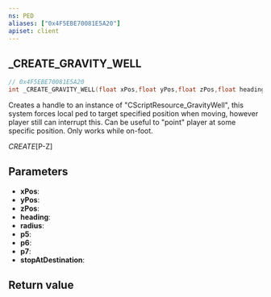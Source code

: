 ```yaml
---
ns: PED
aliases: ["0x4F5EBE70081E5A20"]
apiset: client
---
```

## _CREATE_GRAVITY_WELL

```c
// 0x4F5EBE70081E5A20
int _CREATE_GRAVITY_WELL(float xPos,float yPos,float zPos,float heading,float radius,float p5,float p6,float p7,BOOL stopAtDestination);
```

Creates a handle to an instance of "CScriptResource_GravityWell", this system forces local ped to target specified position when moving, however player still can interrupt this.
Can be useful to "point" player at some specific position.
Only works while on-foot.

_CREATE_[P-Z]

## Parameters
* **xPos**:
* **yPos**:
* **zPos**:
* **heading**:
* **radius**:
* **p5**:
* **p6**:
* **p7**:
* **stopAtDestination**:

## Return value